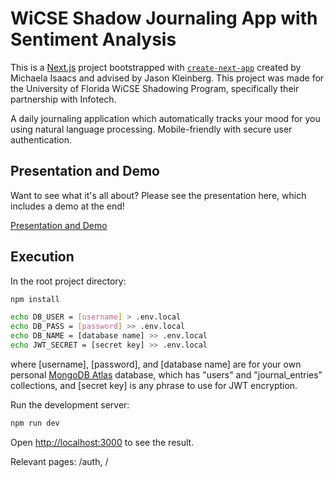 # WiCSE Shadow Journaling App with Sentiment Analysis
This is a [Next.js](https://nextjs.org/) project bootstrapped with [`create-next-app`](https://github.com/vercel/next.js/tree/canary/packages/create-next-app) created by Michaela Isaacs and advised by Jason Kleinberg. This project was made for the University of Florida WiCSE Shadowing Program, specifically their partnership with Infotech. 

A daily journaling application which automatically tracks your mood for you using natural language processing. Mobile-friendly with secure user authentication.

## Presentation and Demo
Want to see what it's all about? Please see the presentation here, which includes a demo at the end!

[Presentation and Demo](https://docs.google.com/presentation/d/1wrxuSknPnrIvFBBu1HfeAv2o_luua2t85RPhLOBccKU/edit?usp=sharing)

## Execution
In the root project directory:
```bash
npm install
```
```bash
echo DB_USER = [username] > .env.local
echo DB_PASS = [password] >> .env.local
echo DB_NAME = [database name] >> .env.local
echo JWT_SECRET = [secret key] >> .env.local
```
where \[username\], \[password\], and \[database name\] are for your own personal [MongoDB Atlas](https://www.mongodb.com/cloud/atlas) database, which has "users" and "journal_entries" collections, and [secret key] is any phrase to use for JWT encryption. 

Run the development server:
```bash
npm run dev
```

Open [http://localhost:3000](http://localhost:3000) to see the result.

Relevant pages: /auth, /
